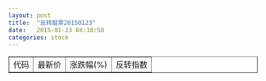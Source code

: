 ```yaml
---
layout: post
title:  "反转股票20150123"
date:   2015-01-23 04:18:58
categories: stock
---
```


<script type="text/javascript">
var stockList = []
</script>

<table border="1">
 <tr>
 <td>代码</td>
  <td>最新价</td>
  <td>涨跌幅(%)</td>
 <td>反转指数</td>
</tr>
</table>
